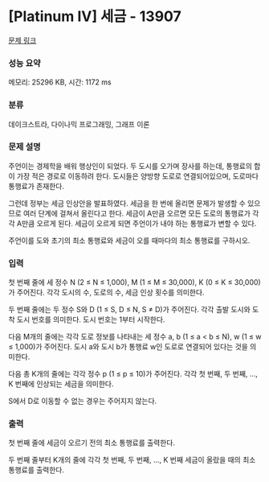 # [Platinum IV] 세금 - 13907 

[문제 링크](https://www.acmicpc.net/problem/13907) 

### 성능 요약

메모리: 25296 KB, 시간: 1172 ms

### 분류

데이크스트라, 다이나믹 프로그래밍, 그래프 이론

### 문제 설명

<p>주언이는 경제학을 배워 행상인이 되었다. 두 도시를 오가며 장사를 하는데, 통행료의 합이 가장 적은 경로로 이동하려 한다. 도시들은 양방향 도로로 연결되어있으며, 도로마다 통행료가 존재한다.</p>

<p>그런데 정부는 세금 인상안을 발표하였다. 세금을 한 번에 올리면 문제가 발생할 수 있으므로 여러 단계에 걸쳐서 올린다고 한다. 세금이 A만큼 오르면 모든 도로의 통행료가 각각 A만큼 오르게 된다. 세금이 오르게 되면 주언이가 내야 하는 통행료가 변할 수 있다.</p>

<p>주언이를 도와 초기의 최소 통행료와 세금이 오를 때마다의 최소 통행료를 구하시오.</p>

### 입력 

 <p>첫 번째 줄에 세 정수 N (2 ≤ N ≤ 1,000), M (1 ≤ M ≤ 30,000), K (0 ≤ K ≤ 30,000)가 주어진다. 각각 도시의 수, 도로의 수, 세금 인상 횟수를 의미한다.</p>

<p>두 번째 줄에는 두 정수 S와 D (1 ≤ S, D ≤ N, S ≠ D)가 주어진다. 각각 출발 도시와 도착 도시 번호를 의미한다. 도시 번호는 1부터 시작한다.</p>

<p>다음 M개의 줄에는 각각 도로 정보를 나타내는 세 정수 a, b (1 ≤ a < b ≤ N), w (1 ≤ w ≤ 1,000)가 주어진다. 도시 a와 도시 b가 통행료 w인 도로로 연결되어 있다는 것을 의미한다.</p>

<p>다음 총 K개의 줄에는 각각 정수 p (1 ≤ p ≤ 10)가 주어진다. 각각 첫 번째, 두 번째, …, K 번째에 인상되는 세금을 의미한다.</p>

<p>S에서 D로 이동할 수 없는 경우는 주어지지 않는다.</p>

### 출력 

 <p>첫 번째 줄에 세금이 오르기 전의 최소 통행료를 출력한다.</p>

<p>두 번째 줄부터 K개의 줄에 각각 첫 번째, 두 번째, …, K 번째 세금이 올랐을 때의 최소 통행료를 출력한다.</p>

